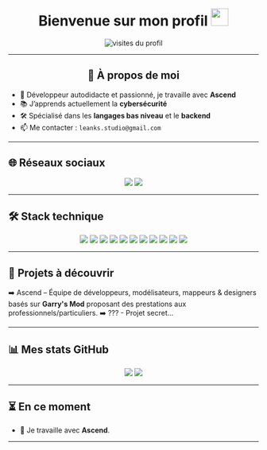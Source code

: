 <h1 align="center">
  Bienvenue sur mon profil
  <img src="https://media.giphy.com/media/hvRJCLFzcasrR4ia7z/giphy.gif" width="35">
</h1>

<p align="center">
  <img src="https://komarev.com/ghpvc/?username=LeanksCelsus&label=Visiteurs&color=0e75b6&style=flat" alt="visites du profil"/>
</p>

---

<div align="center">

## 🚀 À propos de moi

</div>

<ul>
  <li>🎯 Développeur autodidacte et passionné, je travaille avec <strong>Ascend</strong></li>
  <li>📚 J’apprends actuellement la <strong>cybersécurité</strong></li>
  <li>🛠️ Spécialisé dans les <strong>langages bas niveau</strong> et le <strong>backend</strong></li>
  <li>📫 Me contacter : <code>leanks.studio@gmail.com</code></li>
</ul>

---

## 🌐 Réseaux sociaux

<p align="center">
  <img src="https://img.shields.io/badge/Discord-5865F2?style=for-the-badge&logo=discord&logoColor=white" />
  <img src="https://img.shields.io/badge/Telegram-2CA5E0?style=for-the-badge&logo=telegram&logoColor=white" />
</p>

---

## 🛠️ Stack technique

<p align="center">
  <img src="https://img.shields.io/badge/HTML-E34F26?style=for-the-badge&logo=html5&logoColor=white" />
  <img src="https://img.shields.io/badge/CSS-1572B6?style=for-the-badge&logo=css3&logoColor=white" />
  <img src="https://img.shields.io/badge/JavaScript-F7DF1E?style=for-the-badge&logo=javascript&logoColor=black" />
  <img src="https://img.shields.io/badge/Python-3670A0?style=for-the-badge&logo=python&logoColor=ffdd54" />
  <img src="https://img.shields.io/badge/Node.js-339933?style=for-the-badge&logo=node.js&logoColor=white" />
  <img src="https://img.shields.io/badge/React-20232A?style=for-the-badge&logo=react&logoColor=61DAFB" />
  <img src="https://img.shields.io/badge/MySQL-00758F?style=for-the-badge&logo=mysql&logoColor=white" />
  <img src="https://img.shields.io/badge/MongoDB-4EA94B?style=for-the-badge&logo=mongodb&logoColor=white" />
  <img src="https://img.shields.io/badge/IntelliJ%20IDEA-000?style=for-the-badge&logo=intellijidea&logoColor=white" />
  <img src="https://img.shields.io/badge/Debian-A81D33?style=for-the-badge&logo=debian&logoColor=white" />
  <img src="https://img.shields.io/badge/Arch_Linux-1793D1?style=for-the-badge&logo=arch-linux&logoColor=white" />
</p>

---

## 📌 Projets à découvrir

➡️ Ascend – Équipe de développeurs, modélisateurs, mappeurs & designers basés sur **Garry's Mod** proposant des prestations aux professionnels/particuliers.
➡️ ??? - Projet secret...

---

## 📊 Mes stats GitHub

<p align="center">
  <img src="https://github-readme-stats.vercel.app/api?username=LeanksCelsus&show_icons=true&theme=default&hide_border=true" />
  <img src="https://github-readme-stats.vercel.app/api/top-langs/?username=LeanksCelsus&layout=compact&hide_border=true" />
</p>

---

## ⏳ En ce moment

- 🚧 Je travaille avec **Ascend**.

---
